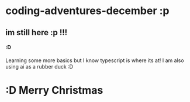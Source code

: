 

# coding-adventures-december :p

## im still here :p !!!

#### :D 
Learning some more basics but I know typescript is where its at! 
I am also using ai as a rubber duck :D
 # :D Merry Christmas 
